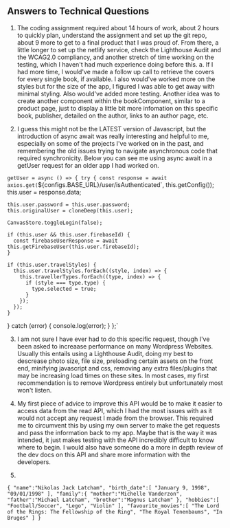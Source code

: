 ## Answers to Technical Questions

1. The coding assignment required about 14 hours of work, about 2 hours to quickly plan, understand the assignment and set up the git repo, about 9 more to get to a final product that I was proud of. From there, a little longer to set up the netlify service, check the Lighthouse Audit and the WCAG2.0 compliancy, and another stretch of time working on the testing, which I haven't had much experience doing before this.
	a. If I had more time, I would've made a follow up call to retrieve the covers for every single book, if available. I also would've worked more on the styles but for the size of the app, I figured I was able to get away with minimal styling. Also would've added more testing. Another idea was to create another component within the bookComponent, similar to a product page, just to display a little bit more infomation on this specific book, publisher, detailed on the author, links to an author page, etc. 

2. I guess this might not be the LATEST version of Javascript, but the introduction of async await was really interesting and helpful to me, especially on some of the projects I've worked on in the past, and remembering the old issues trying to navigate asynchronous code that required synchronicity. Below you can see me using async await in a getUser request for an older app I had worked on.

`getUser = async () => {
  try {
    const response = await axios.get(`${configs.BASE_URL}/user/isAuthenticated`, this.getConfig());
    this.user = response.data;

    this.user.password = this.user.password;
    this.originalUser = cloneDeep(this.user);

    CanvasStore.toggleLogin(false);

    if (this.user && this.user.firebaseId) {
      const firebaseUserResponse = await this.getFirebaseUser(this.user.firebaseId);
    }

    if (this.user.travelStyles) {
      this.user.travelStyles.forEach((style, index) => {
        this.travellerTypes.forEach((type, index) => {
          if (style === type.type) {
            type.selected = true;
          }
        });
      });
    }
  } catch (error) {
    console.log(error);
  }
};`

3. I am not sure I have ever had to do this specific request, though I've been asked to increaase performance on many Wordpress Websites. Usually this entails using a Lighthouse Audit, doing my best to descrease photo size, file size, preloading certain assets on the front end, minifying javascript and css, removing any extra files/plugins that may be increasing load times on these sites. In most cases, my first recommendation is to remove Wordpress entirely but unfortunately most won't listen.

4. My first piece of advice to improve this API would be to make it easier to access data from the read API, which I had the most issues with as it would not accept any request I made from the browser. This required me to circumvent this by using my own server to make the get requests and pass the information back to my app. Maybe that is the way it was intended, it just makes testing with the API incredibly difficult to know where to begin. I would also have someone do a more in depth review of the dev docs on this API and share more information with the developers.

5.
`{
   "name":"Nikolas Jack Latcham",
   "birth_date":[
      "January 9, 1998",
      "09/01/1998"
   ],
   "family":{
      "mother":"Michelle Vanderzon",
      "father":"Michael Latcham",
      "brother":"Magnus Latcham"
   },
   "hobbies":[
      "Football/Soccer",
      "Lego",
      "Violin"
   ],
   "favourite_movies":[
      "The Lord of the Rings: The Fellowship of the Ring",
      "The Royal Tenenbaums",
      "In Bruges"
   ]
}`